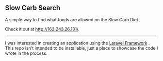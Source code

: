 ## Slow Carb Search

A simple way to find what foods are allowed on the Slow Carb Diet. 

Check it out at http://162.243.26.131/.

----

I was interested in creating an application using the [Laravel
Framework](http://laravel.com/) . This repo isn't intended to be
installable, just a place to showcase the code I wrote in the process.
 
